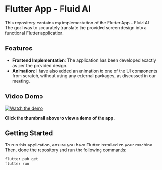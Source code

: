 # Flutter App - Fluid AI

This repository contains my implementation of the Flutter App - Fluid AI. The goal was to accurately translate the provided screen design into a functional Flutter application.

## Features

- **Frontend Implementation**: The application has been developed exactly as per the provided design.
- **Animation**: I have also added an animation to one of the UI components from scratch, without using any external packages, as discussed in our meeting.

## Video Demo

[![Watch the demo](https://img.youtube.com/vi/FVFWv2-jTUQ/0.jpg)](https://youtube.com/shorts/FVFWv2-jTUQ?feature=share)

**Click the thumbnail above to view a demo of the app.**

## Getting Started

To run this application, ensure you have Flutter installed on your machine. Then, clone the repository and run the following commands:

```bash
flutter pub get
flutter run
